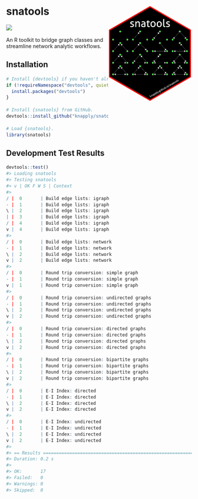 
<!-- README.Rmd generates README.md. -->
snatools <a href="man/figures/logo.png"> <img src="man/figures/logo.png" align="right" height="45%" width="45%" href="man/figures/logo.png"/> </a>
==================================================================================================================================================

[![](https://img.shields.io/badge/devel%20version-0.0.0.9-red.svg)](https://github.com/knapply/snatools)

An R toolkit to bridge graph classes and streamline network analytic workflows.

Installation
------------

``` r
# Install {devtools} if you haven't already.
if (!requireNamespace("devtools", quietly = TRUE)) {
  install.packages("devtools")
}

# Install {snatools} from GitHub.
devtools::install_github("knapply/snatools")

# Load {snatools}.
library(snatools)
```

Development Test Results
------------------------

``` r
devtools::test()
#> Loading snatools
#> Testing snatools
#> v | OK F W S | Context
#> 
/ |  0       | Build edge lists: igraph
- |  1       | Build edge lists: igraph
\ |  2       | Build edge lists: igraph
| |  3       | Build edge lists: igraph
/ |  4       | Build edge lists: igraph
v |  4       | Build edge lists: igraph
#> 
/ |  0       | Build edge lists: network
- |  1       | Build edge lists: network
\ |  2       | Build edge lists: network
v |  2       | Build edge lists: network
#> 
/ |  0       | Round trip conversion: simple graph
- |  1       | Round trip conversion: simple graph
v |  1       | Round trip conversion: simple graph
#> 
/ |  0       | Round trip conversion: undirected graphs
- |  1       | Round trip conversion: undirected graphs
\ |  2       | Round trip conversion: undirected graphs
v |  2       | Round trip conversion: undirected graphs
#> 
/ |  0       | Round trip conversion: directed graphs
- |  1       | Round trip conversion: directed graphs
\ |  2       | Round trip conversion: directed graphs
v |  2       | Round trip conversion: directed graphs
#> 
/ |  0       | Round trip conversion: bipartite graphs
- |  1       | Round trip conversion: bipartite graphs
\ |  2       | Round trip conversion: bipartite graphs
v |  2       | Round trip conversion: bipartite graphs
#> 
/ |  0       | E-I Index: directed
- |  1       | E-I Index: directed
\ |  2       | E-I Index: directed
v |  2       | E-I Index: directed
#> 
/ |  0       | E-I Index: undirected
- |  1       | E-I Index: undirected
\ |  2       | E-I Index: undirected
v |  2       | E-I Index: undirected
#> 
#> == Results =====================================================================
#> Duration: 0.2 s
#> 
#> OK:       17
#> Failed:   0
#> Warnings: 0
#> Skipped:  0
```

